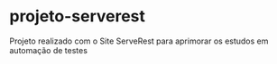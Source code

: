 # projeto-serverest
Projeto realizado com o Site ServeRest para aprimorar os estudos em automação de testes
